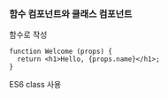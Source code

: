 ### 함수 컴포넌트와 클래스 컴포넌트

함수로 작성
``` 
function Welcome (props) {
  return <h1>Hello, {props.name}</h1>;
}
```

ES6 class 사용




